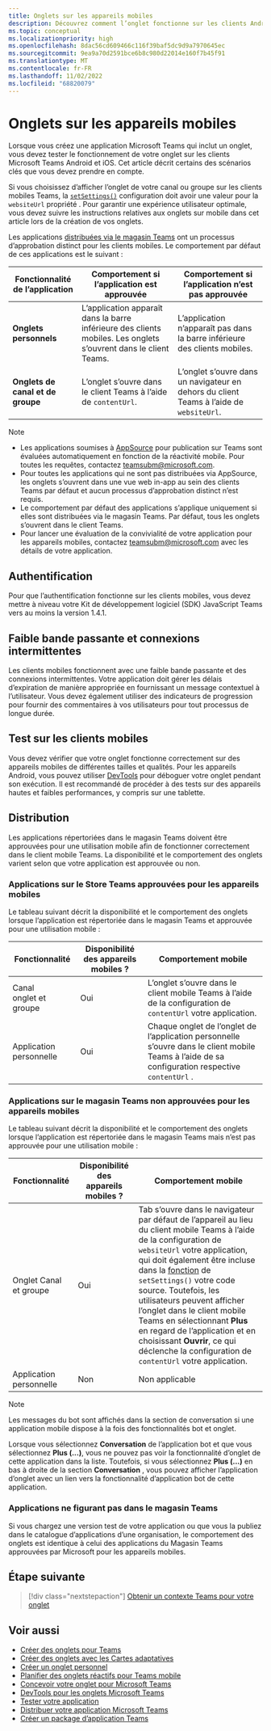 ```yaml
---
title: Onglets sur les appareils mobiles
description: Découvrez comment l’onglet fonctionne sur les clients Android et iOS Microsoft Teams (mobile), leur authentification, leur connexion à faible bande passante, les tests ou la distribution.
ms.topic: conceptual
ms.localizationpriority: high
ms.openlocfilehash: 8dac56cd609466c116f39baf5dc9d9a7970645ec
ms.sourcegitcommit: 9ea9a70d2591bce6b8c980d22014e160f7b45f91
ms.translationtype: MT
ms.contentlocale: fr-FR
ms.lasthandoff: 11/02/2022
ms.locfileid: "68820079"
---
```

# <a name="tabs-on-mobile"></a>Onglets sur les appareils mobiles

Lorsque vous créez une application Microsoft Teams qui inclut un onglet, vous devez tester le fonctionnement de votre onglet sur les clients Microsoft Teams Android et iOS. Cet article décrit certains des scénarios clés que vous devez prendre en compte.

Si vous choisissez d’afficher l’onglet de votre canal ou groupe sur les clients mobiles Teams, la [`setSettings()`](/javascript/api/@microsoft/teams-js/microsoftteams.settings?view=msteams-client-js-latest#@microsoft-teams-js-microsoftteams-settings-setsettings&preserve-view=true) configuration doit avoir une valeur pour la `websiteUrl` propriété . Pour garantir une expérience utilisateur optimale, vous devez suivre les instructions relatives aux onglets sur mobile dans cet article lors de la création de vos onglets.

Les applications [distribuées via le magasin Teams](~/concepts/deploy-and-publish/appsource/publish.md) ont un processus d’approbation distinct pour les clients mobiles. Le comportement par défaut de ces applications est le suivant :

| **Fonctionnalité de l’application** | **Comportement si l’application est approuvée** | **Comportement si l’application n’est pas approuvée** |
| --- | --- | --- |
| **Onglets personnels** | L’application apparaît dans la barre inférieure des clients mobiles. Les onglets s’ouvrent dans le client Teams. | L’application n’apparaît pas dans la barre inférieure des clients mobiles. |
| **Onglets de canal et de groupe** | L’onglet s’ouvre dans le client Teams à l’aide de `contentUrl`. | L’onglet s’ouvre dans un navigateur en dehors du client Teams à l’aide de `websiteUrl`. |

> [!NOTE]
>
> * Les applications soumises à [AppSource](https://appsource.microsoft.com) pour publication sur Teams sont évaluées automatiquement en fonction de la réactivité mobile. Pour toutes les requêtes, contactez teamsubm@microsoft.com.
> * Pour toutes les applications qui ne sont pas distribuées via AppSource, les onglets s’ouvrent dans une vue web in-app au sein des clients Teams par défaut et aucun processus d’approbation distinct n’est requis.
> * Le comportement par défaut des applications s’applique uniquement si elles sont distribuées via le magasin Teams. Par défaut, tous les onglets s’ouvrent dans le client Teams.
> * Pour lancer une évaluation de la convivialité de votre application pour les appareils mobiles, contactez teamsubm@microsoft.com avec les détails de votre application.

## <a name="authentication"></a>Authentification

Pour que l’authentification fonctionne sur les clients mobiles, vous devez mettre à niveau votre Kit de développement logiciel (SDK) JavaScript Teams vers au moins la version 1.4.1.

## <a name="low-bandwidth-and-intermittent-connections"></a>Faible bande passante et connexions intermittentes

Les clients mobiles fonctionnent avec une faible bande passante et des connexions intermittentes. Votre application doit gérer les délais d’expiration de manière appropriée en fournissant un message contextuel à l’utilisateur. Vous devez également utiliser des indicateurs de progression pour fournir des commentaires à vos utilisateurs pour tout processus de longue durée.

## <a name="testing-on-mobile-clients"></a>Test sur les clients mobiles

Vous devez vérifier que votre onglet fonctionne correctement sur des appareils mobiles de différentes tailles et qualités. Pour les appareils Android, vous pouvez utiliser [DevTools](~/tabs/how-to/developer-tools.md) pour déboguer votre onglet pendant son exécution. Il est recommandé de procéder à des tests sur des appareils hautes et faibles performances, y compris sur une tablette.

## <a name="distribution"></a>Distribution

Les applications répertoriées dans le magasin Teams doivent être approuvées pour une utilisation mobile afin de fonctionner correctement dans le client mobile Teams. La disponibilité et le comportement des onglets varient selon que votre application est approuvée ou non.

### <a name="apps-on-teams-store-approved-for-mobile"></a>Applications sur le Store Teams approuvées pour les appareils mobiles

Le tableau suivant décrit la disponibilité et le comportement des onglets lorsque l’application est répertoriée dans le magasin Teams et approuvée pour une utilisation mobile :

|Fonctionnalité   |Disponibilité des appareils mobiles ?   |Comportement mobile|
|----------|-----------|------------|
|Canal <br /> onglet et groupe|Oui|L’onglet s’ouvre dans le client mobile Teams à l’aide de la configuration de `contentUrl` votre application.|
|Application personnelle|Oui|Chaque onglet de l’onglet de l’application personnelle s’ouvre dans le client mobile Teams à l’aide de sa configuration respective `contentUrl` .|

### <a name="apps-on-teams-store-not-approved-for-mobile"></a>Applications sur le magasin Teams non approuvées pour les appareils mobiles

Le tableau suivant décrit la disponibilité et le comportement des onglets lorsque l’application est répertoriée dans le magasin Teams mais n’est pas approuvée pour une utilisation mobile :

| Fonctionnalité | Disponibilité des appareils mobiles ? | Comportement mobile |
|----------|-----------|------------|
|Onglet Canal et groupe|Oui|Tab s’ouvre dans le navigateur par défaut de l’appareil au lieu du client mobile Teams à l’aide de la configuration de `websiteUrl` votre application, qui doit également être incluse dans la [fonction](/microsoftteams/platform/tabs/how-to/using-teams-client-sdk#settings-namespace) de `setSettings()` votre code source. Toutefois, les utilisateurs peuvent afficher l’onglet dans le client mobile Teams en sélectionnant **Plus** en regard de l’application et en choisissant **Ouvrir**, ce qui déclenche la configuration de `contentUrl` votre application.|
|Application personnelle|Non|Non applicable|

> [!NOTE]
> Les messages du bot sont affichés dans la section de conversation si une application mobile dispose à la fois des fonctionnalités bot et onglet.
>
> Lorsque vous sélectionnez **Conversation** de l’application bot et que vous sélectionnez **Plus (...)**, vous ne pouvez pas voir la fonctionnalité d’onglet de cette application dans la liste. Toutefois, si vous sélectionnez **Plus (...)** en bas à droite de la section **Conversation** , vous pouvez afficher l’application d’onglet avec un lien vers la fonctionnalité d’application bot de cette application.

### <a name="apps-not-on-teams-store"></a>Applications ne figurant pas dans le magasin Teams

Si vous chargez une version test de votre application ou que vous la publiez dans le catalogue d’applications d’une organisation, le comportement des onglets est identique à celui des applications du Magasin Teams approuvées par Microsoft pour les appareils mobiles.

## <a name="next-step"></a>Étape suivante

> [!div class="nextstepaction"]
> [Obtenir un contexte Teams pour votre onglet](~/tabs/how-to/access-teams-context.md)

## <a name="see-also"></a>Voir aussi

* [Créer des onglets pour Teams](../what-are-tabs.md)
* [Créer des onglets avec les Cartes adaptatives](../how-to/build-adaptive-card-tabs.md)
* [Créer un onglet personnel](../how-to/create-personal-tab.md)
* [Planifier des onglets réactifs pour Teams mobile](../../concepts/design/plan-responsive-tabs-for-teams-mobile.md)
* [Concevoir votre onglet pour Microsoft Teams](tabs.md)
* [DevTools pour les onglets Microsoft Teams](../how-to/developer-tools.md)
* [Tester votre application](../../concepts/build-and-test/test-app-overview.md)
* [Distribuer votre application Microsoft Teams](../../concepts/deploy-and-publish/apps-publish-overview.md)
* [Créer un package d’application Teams](../../concepts/build-and-test/apps-package.md)
